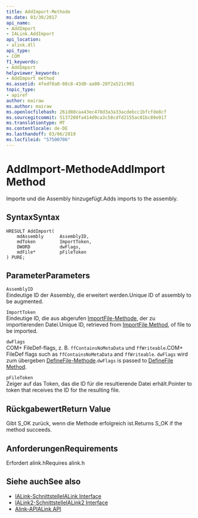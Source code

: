 ```yaml
---
title: AddImport-Methode
ms.date: 03/30/2017
api_name:
- AddImport
- IALink.AddImport
api_location:
- alink.dll
api_type:
- COM
f1_keywords:
- AddImport
helpviewer_keywords:
- AddImport method
ms.assetid: 4fedf8a0-08c8-43d0-aa00-20f2a521c991
topic_type:
- apiref
author: mairaw
ms.author: mairaw
ms.openlocfilehash: 261d80caa43ec478d3a3a33acdebcc1bfcfde8cf
ms.sourcegitcommit: 5137208fa414d9ca3c58cdfd2155ac81bc89e917
ms.translationtype: MT
ms.contentlocale: de-DE
ms.lasthandoff: 03/06/2019
ms.locfileid: "57500706"
---
```

# <a name="addimport-method"></a><span data-ttu-id="bcf05-102">AddImport-Methode</span><span class="sxs-lookup"><span data-stu-id="bcf05-102">AddImport Method</span></span>
<span data-ttu-id="bcf05-103">Importe und die Assembly hinzugefügt.</span><span class="sxs-lookup"><span data-stu-id="bcf05-103">Adds imports to the assembly.</span></span>  
  
## <a name="syntax"></a><span data-ttu-id="bcf05-104">Syntax</span><span class="sxs-lookup"><span data-stu-id="bcf05-104">Syntax</span></span>  
  
```  
HRESULT AddImport(  
    mdAssembly      AssemblyID,  
    mdToken         ImportToken,  
    DWORD           dwFlags,  
    mdFile*         pFileToken  
) PURE;  
```  
  
## <a name="parameters"></a><span data-ttu-id="bcf05-105">Parameter</span><span class="sxs-lookup"><span data-stu-id="bcf05-105">Parameters</span></span>  
 `AssemblyID`  
 <span data-ttu-id="bcf05-106">Eindeutige ID der Assembly, die erweitert werden.</span><span class="sxs-lookup"><span data-stu-id="bcf05-106">Unique ID of assembly to be augmented.</span></span>  
  
 `ImportToken`  
 <span data-ttu-id="bcf05-107">Eindeutige ID, die aus abgerufen [ImportFile-Methode](../../../../docs/framework/unmanaged-api/alink/importfile-method.md), der zu importierenden Datei.</span><span class="sxs-lookup"><span data-stu-id="bcf05-107">Unique ID, retrieved from [ImportFile Method](../../../../docs/framework/unmanaged-api/alink/importfile-method.md), of file to be imported.</span></span>  
  
 `dwFlags`  
 <span data-ttu-id="bcf05-108">COM+ FileDef-flags, z. B. `ffContainsNoMetaData` und `ffWriteable`.</span><span class="sxs-lookup"><span data-stu-id="bcf05-108">COM+ FileDef flags such as `ffContainsNoMetaData` and `ffWriteable`.</span></span> <span data-ttu-id="bcf05-109">`dwFlags` wird zum übergeben [DefineFile-Methode](../../../../docs/framework/unmanaged-api/metadata/imetadataassemblyemit-definefile-method.md).</span><span class="sxs-lookup"><span data-stu-id="bcf05-109">`dwFlags` is passed to [DefineFile Method](../../../../docs/framework/unmanaged-api/metadata/imetadataassemblyemit-definefile-method.md).</span></span>  
  
 `pFileToken`  
 <span data-ttu-id="bcf05-110">Zeiger auf das Token, das die ID für die resultierende Datei erhält.</span><span class="sxs-lookup"><span data-stu-id="bcf05-110">Pointer to token that receives the ID for the resulting file.</span></span>  
  
## <a name="return-value"></a><span data-ttu-id="bcf05-111">Rückgabewert</span><span class="sxs-lookup"><span data-stu-id="bcf05-111">Return Value</span></span>  
 <span data-ttu-id="bcf05-112">Gibt S_OK zurück, wenn die Methode erfolgreich ist.</span><span class="sxs-lookup"><span data-stu-id="bcf05-112">Returns S_OK if the method succeeds.</span></span>  
  
## <a name="requirements"></a><span data-ttu-id="bcf05-113">Anforderungen</span><span class="sxs-lookup"><span data-stu-id="bcf05-113">Requirements</span></span>  
 <span data-ttu-id="bcf05-114">Erfordert alink.h</span><span class="sxs-lookup"><span data-stu-id="bcf05-114">Requires alink.h</span></span>  
  
## <a name="see-also"></a><span data-ttu-id="bcf05-115">Siehe auch</span><span class="sxs-lookup"><span data-stu-id="bcf05-115">See also</span></span>
- [<span data-ttu-id="bcf05-116">IALink-Schnittstelle</span><span class="sxs-lookup"><span data-stu-id="bcf05-116">IALink Interface</span></span>](../../../../docs/framework/unmanaged-api/alink/ialink-interface.md)
- [<span data-ttu-id="bcf05-117">IALink2-Schnittstelle</span><span class="sxs-lookup"><span data-stu-id="bcf05-117">IALink2 Interface</span></span>](../../../../docs/framework/unmanaged-api/alink/ialink2-interface.md)
- [<span data-ttu-id="bcf05-118">Alink-API</span><span class="sxs-lookup"><span data-stu-id="bcf05-118">ALink API</span></span>](../../../../docs/framework/unmanaged-api/alink/index.md)
